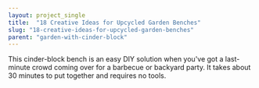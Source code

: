 ```yaml
---
layout: project_single
title:  "18 Creative Ideas for Upcycled Garden Benches"
slug: "18-creative-ideas-for-upcycled-garden-benches"
parent: "garden-with-cinder-block"
---
```

This cinder-block bench is an easy DIY solution when you've got a last-minute crowd coming over for a barbecue or backyard party. It takes about 30 minutes to put together and requires no tools.